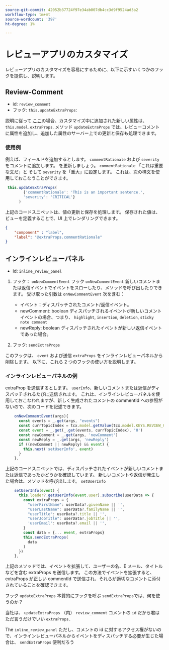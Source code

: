 ```yaml
---
source-git-commit: 42052b37724f97e34ab007db4cc3d9f9524ad3a2
workflow-type: tm+mt
source-wordcount: '397'
ht-degree: 1%

---
```

# レビューアプリのカスタマイズ

レビューアプリのカスタマイズを容易にするために、以下に示すいくつかのフックを提供し、説明します。

## Review-Comment

- id: `review_comment`
- フック: `this.updateExtraProps`:

説明に従って [ここ](../../aem_guides_framework/basic_customisation.md)の場合、カスタマイズ中に追加された新しい属性は、 `this.model.extraProps`. メソッド `updateExtraProps` では、レビューコメントに属性を追加し、追加した属性のサーバー上での更新と保存も処理できます。

### 使用例

例えば、フィールドを追加するとします。 `commentRationale` および `severity` をコメントに追加します。
を更新しましょう。 `commentRationale` 「これは重要な文だ」と そして `severity` を「重大」に設定します。
これは、次の構文を使用しておこなうことができます。

```typescript
 this.updateExtraProps(
        {'commentRationale': 'This is an important sentence.',
        'severity': 'CRITICAL'}
      )
```

上記のコードスニペットは、値の更新と保存を処理します。 保存された値は、ビューを定義することで、UI 上でレンダリングできます。

```JSON
{
    "component" : "label",
    "label": "@extraProps.commentRationale"
}
```

## インラインレビューパネル

- id: `inline_review_panel`

1. フック： `onNewCommentEvent`
フック `onNewCommentEvent` 新しいコメントまたは返信イベントでイベントをスローしたり、メソッドを呼び出したりできます。
受け取った引数は `onNewCommentEvent` 次を含む：
   - イベント：ディスパッチされたコメント/返信イベント。
   - newComment: boolean ディスパッチされるイベントが新しいコメントイベントの場合、つまり、 `highlight`, `insertion`, `deletion`, `sticky note comment`
   - newReply: boolean ディスパッチされたイベントが新しい返信イベントであった場合。

2. フック: `sendExtraProps`

このフックは、 `event` および送信 `extraProps` をインラインレビューパネルから削除します。 以下に、これら 2 つのフックの使い方を説明します。

### インラインレビューパネルの例

extraProp を送信するとします。 `userInfo`、新しいコメントまたは返信がディスパッチされるたびに送信されます。 これは、インラインレビューパネルを使用しておこなわれますが、新しく生成されたコメントの commentId への参照がないので、次のコードを記述できます。

```typescript
    onNewCommentEvent(args){
      const events = _.get(args, "events")
      const currTopicIndex = tcx.model.getValue(tcx.model.KEYS.REVIEW_CURR_TOPIC) || this.model.currTopicIndex || "0"
      const event = _.get(_.get(events, currTopicIndex), '0')
      const newComment = _.get(args, 'newComment')
      const newReply = _.get(args, 'newReply')
      if ((newComment || newReply) && event) {
        this.next('setUserInfo', event)
      }
    },
```

上記のコードスニペットでは、ディスパッチされたイベントが新しいコメントまたは返信であったかどうかを確認しています。 新しいコメントや返信が発生した場合は、メソッドを呼び出します。 `setUserInfo`

```typescript
    setUserInfo(event) {
      this.loader?.getUserInfo(event.user).subscribe(userData => {
        const extraProps = {
          "userFirstName": userData?.givenName || '',
          "userLastName": userData?.familyName || '',
          "userTitle": userData?.title || '',
          "userJobTitle": userData?.jobTitle || '',
          'userEmail': userData?.email || '',
        }
        const data = {... event, extraProps}
        this.sendExtraProps(
          data
        )
      })
    },
```

上記のメソッドでは、イベントを拡張して、ユーザーの名、E メール、タイトルなどを含む extraProps を送信します。 この方法でイベントを拡張すると、extraProps が正しい commentId で送信され、それらが適切なコメントに添付されていることを確認できます。

フック `updateExtraProps` 本質的にフックを呼ぶ `sendExtraProps`では、何を使うのか？

当社は、 `updateExtraProps` （内） `review_comment` コメントの `id` だから君はただ言うだけでいい `extraProps.`

The `inline_review_panel` ただし、コメントの id に対するアクセス権がないので、インラインレビューパネルからイベントをディスパッチする必要が生じた場合は、 `sendExtraProps` 便利だろう
